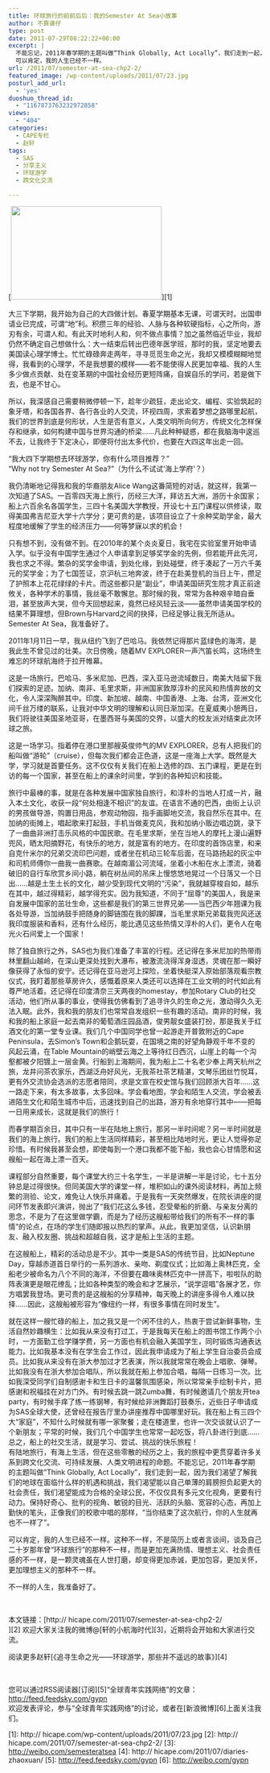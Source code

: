 ```yaml
---
title: 环球旅行的前前后后：我的Semester At Sea小故事
author: 不靠谱仔
type: post
date: 2011-07-29T08:22:22+00:00
excerpt: |
  不能忘记，2011年春学期的主题叫做“Think Globally, Act Locally”，我们走到一起，因为我们渴望了解我们的地球面临着什么样的机遇和挑战，我们渴望能以自己单薄的肩膀担负起更大的社会责任，我们渴望能成为合格的全球公民，不仅仅具有多元文化视角，更要有行动力。保持好奇心、批判的视角、敏锐的目光、活跃的头脑、宽容的心态，再加上勤快的笔头，正像我们的校歌中唱的那样，“当你结束了这次航行，你的人生就再也不一样了”。
  可以肯定，我的人生已经不一样。
url: /2011/07/semester-at-sea-chp2-2/
featured_image: /wp-content/uploads/2011/07/23.jpg
posturl_add_url:
  - 'yes'
duoshuo_thread_id:
  - "1167873763232972858"
views:
  - "404"
categories:
  - CAPE专栏
  - 赵轩
tags:
  - SAS
  - 分享主义
  - 环球游学
  - 跨文化交流

---
```

[<img class="alignnone size-medium wp-image-967" src="http:// hicape.com/wp-content/uploads/2011/07/23-300x186.jpg" alt="" width="300" height="186" srcset="http://hicape.com/wp-content/uploads/2011/07/23-300x186.jpg 300w, http://hicape.com/wp-content/uploads/2011/07/23.jpg 752w" sizes="(max-width: 300px) 100vw, 300px" />][1]

大三下学期，我开始为自己的大四做计划。春夏学期基本无课，可谓天时。出国申请业已完成，可谓“地”利。积攒三年的经验、人脉与各种软硬指标，心之所向，游刃有余，可谓人和。有此天时地利人和，何不做点事情？加之虽然临近毕业，我却仍然不确定自己想做什么：大一结束后转出巴德年医学班，那时的我，坚定地要去美国读心理学博士。忙忙碌碌奔走两年，寻寻觅觅生命之光，我却又模模糊糊地觉得，我看到的心理学，不是我想要的模样——若不能使得人民更加幸福、我的人生多少做点贡献、处在变革期的中国社会经历更短阵痛，自娱自乐的学问，若是做下去，也是不甘心。

所以，我深感自己需要稍微停顿一下，趁年少疏狂，走出论文、编程、实验筑起的象牙塔，和各国各界、各行各业的人交流，环视四周，求索着梦想之路哪里起航，我们的世界到底是何形状，人生是否有意义，人类文明所向何方，传统文化怎样保存和继承，如何构建中国与世界沟通的桥梁……凡此种种疑惑，都在我脑海中逡巡不去，让我终于下定决心，即便将付出太多代价，也要在大四这年出走一回。

“我大四下学期想去环球游学，你有什么项目推荐？”  
“Why not try Semester At Sea?”（为什么不试试‘海上学府’？）

我仍清晰地记得我和我的华裔朋友Alice Wang这番简短的对话，就这样，我第一次知道了SAS。一百零四天海上旅行，历经三大洋，拜访五大洲，游历十余国家；船上六百余名各国学生，三四十名美国大学教授，开设七十五门课程以供修读，取得美国弗吉尼亚大学十六学分；更可贵的是，该项目设立了十余种奖助学金，最大程度地缓解了学生的经济压力——何等梦寐以求的机会！

只有想不到，没有做不到。在2010年的某个炎炎夏日，我宅在实验室里开始申请入学。似乎没有中国学生通过个人申请拿到足够奖学金的先例，但若能开此先河，我也求之不得。繁杂的奖学金申请，到处化缘，到处碰壁，终于凑起了一万六千美元的奖学金；为了七国签证，京沪杭三地奔波，终于在赴美登机的当日上午，攒足了护照本上花花绿绿的卡片。而这些都只是“副业”，申请美国研究生院才真正前途攸关，各种学术的事情，我丝毫不敢懈怠。那时候的我，常常为各种艰辛暗自垂泪，甚至放声大哭，但今天回想起来，竟然已经风轻云淡——虽然申请美国学校的结果不算理想，但Brown与Harvard之间的抉择，已经足够让我无所适从。  
Semester At Sea，我准备好了。

2011年1月11日一早，我从纽约飞到了巴哈马。我依然记得那片蓝绿色的海湾，是我此生不曾见过的壮美。次日傍晚，随着MV EXPLORER一声汽笛长鸣，这场终生难忘的环球航海终于拉开帷幕。

这是一场旅行。巴哈马、多米尼加、巴西，深入亚马逊流域数日，南美大陆留下我们探索的足迹。加纳、南非、毛里求斯，非洲国家敦厚淳朴的民风和热情奔放的文化，令人深深陶醉其中。印度、新加坡、越南、中国香港、上海、台湾，亚洲文化间千丝万缕的联系，让我对中华文明的理解和认同日渐加深。在夏威夷小憩两日，我们将驶往美国圣地亚哥，在墨西哥与美国的交界，以盛大的校友派对结束此次环球之旅。

这是一场学习。指着停在港口里那艘英俊帅气的MV EXPLORER，总有人把我们的船叫做“游轮”（cruise），但每次我们都会正色道，这是一座海上大学。既然是大学，学习就是首要任务。这不仅仅有关我们在船上选修的四、五门课程，更是在到访的每一个国家，甚至在船上的课余时间里，学到的各种知识和技能。

旅行中最棒的事，就是在各种发展中国家独自旅行，和淳朴的当地人打成一片，融入本土文化，收获一段“何处相逢不相识”的友谊。在语言不通的巴西，由街上认识的男孩做导游，购置日用品，参观动物园，指手画脚地交流，我自然乐在其中。在加纳的街摊上，唱起歌来打起鼓，手机当做麦克风，我和加纳小贩边唱边跳，录下了一曲曲非洲打击乐风格的中国民歌。在毛里求斯，坐在当地人的摩托上漫山遍野兜风，晒太阳摘野花，有快乐的地方，就是富有的地方。在印度的首饰店里，和来自克什米尔的兄弟交流印巴问题，或者坐在机动三轮车后面，在马路扬起的灰尘中和司机师傅你一曲我一曲赛歌。在越南湄公河流域，坐着小木船在水上漂流，骑着破旧的自行车欣赏乡间小路，躺在树丛间的吊床上慢悠悠地晃过一个日落又一个日出……越是土生土长的文化，越少受到现代文明的“污染”，我就越穿梭自如，越乐在其中，越过得精彩，越学得充实。因为我知道，不同于“屈尊”的美国人，我是来自发展中国家的茁壮生命，这些都是我们的第三世界兄弟——当巴西少年翘课为我各处导游，当加纳鼓手把随身的脚链围在我的脚踝，当毛里求斯兄弟载我兜风还送我印度服装和香料，还有什么经历，能比遇见这些热情又淳朴的人们，更令人在电光火石间爱上一个国家！

除了独自旅行之外，SAS也为我们准备了丰富的行程。还记得在多米尼加的热带雨林里翻山越岭，在深山更深处找到大瀑布，被激流浇得浑身湿透，灵魂在那一瞬好像获得了永恒的安宁。还记得在亚马逊河上探险，坐着快艇深入原始部落观看宗教仪式，我盯着那些草房许久，感慨着原来人类还可以选择在工业文明的时代如此有尊严地活着。还记得在印度清奈三天两夜的homestay，参加Rotary Club的社交活动，他们所从事的事业，使得我仿佛看到了追寻许久的生命之光，激动得久久无法入眠。此外，我和我的朋友们也常常自发组织一些有趣的活动。南非的时候，我和我的船上家庭一起去南非的葡萄酒庄园品酒，俊男靓女盛装打扮，那是我关于红酒文化的第一堂专业课。我们几个中国同学也曾一起游走开普敦附近的Cape Peninsula，去Simon’s Town和企鹅玩耍，在国境之南的好望角静观千年不变的风起云涌，在Table Mountain的峭壁云海之上等待红日西沉，山崖上的每一个沟壑都被夕阳镀上一层金黄。行船到上海期间，我为船上二十名老少奉上两天杭州之旅，龙井问茶农家乐，西湖泛舟好风光，无我茶社茶艺精湛，文琴乐团丝竹悦耳，更有外交流协会选派的志愿者陪同，求是文宣在校史馆与我们回顾浙大百年……这一路走下来，有太多故事，太多回味。学会看地图，学会和陌生人交流，学会被丢进陌生文化和陌生城市中后，迅速找到自己的出路，游刃有余地穿行其中——把每一日用来成长，这就是我们的旅行！

而春学期百余日，其中只有一半在陆地上旅行，那另一半时间呢？另一半时间就是我们的海上旅行。我们的船上生活同样精彩，甚至相比陆地时光，更让人觉得弥足珍惜。有时候我甚至会想，即使每到一个港口我都不能下船，我也会心甘情愿和这艘船一起在海上漂一百天。

课程部分自然重要，每个课堂大约三十名学生，一半是讲解一半是讨论，七十五分钟总是过得很快。但同美国大学的课堂一样，堆积如山的课外阅读材料，再加上频繁的测验、论文，难免让人快乐并痛着。于是我有一天突然爆发，在院长讲座的提问环节发表即兴演讲，抛出了“我们花这么多钱，忍受晕船的折磨、与亲友分离的思念，不是为了在这里做学霸，而是为了经历这艘船带给我们的所有不一样的事情”的论点，在场的学生们随即报以热烈的掌声。从此，我更加坚信，认识新朋友、融入校友圈、挑战和超越自我，这才是船上生活的主题。

在这艘船上，精彩的活动总是不少。其中一类是SAS的传统节目，比如Neptune Day，穿越赤道首日举行的一系列游水、亲吻、剃度仪式；比如海上奥林匹克，全船老少被命名为八个不同的海洋，不但要在趣味奥林匹克中一拼高下，啦啦队的助阵表演更是眼花缭乱；比如各种类型的晚会和才艺展示，“说学逗唱”各展才艺，你方唱罢我登场。更可贵的是这艘船的分享精神，每天晚上的讲座多得令人难以抉择……因此，这艘船被形容为“像纽约一样，有很多事情在同时发生”。

就在这样一艘忙碌的船上，加之我又是一个闲不住的人，热衷于尝试新鲜事物，生活自然妙趣横生：比如我从来没有打过工，于是我每天在船上的图书馆工作两个小时，一方面勤工俭学赚学费，另一方面也有机会融入美国学生，同时锻炼沟通表达能力。比如我基本没有在学生会工作过，因此我申请成为了船上学生自治委员会成员。比如我从来没有在浙大参加过才艺表演，所以我就常常在晚会上唱歌、弹琴。比如我没有在浙大参加合唱队，所以我就在船上参加合唱，每隔一日练习一次。比如我深受同学们自制感谢卡和生日卡的温馨氛围感染，所以常常亲手绘制卡片，把感谢和祝福挂在对方门外。有时候去跳一跳Zumba舞，有时候邀请几个朋友开tea party，有时候手痒了练一练钢琴，有时候给非洲舞蹈打鼓奏乐，近些日子申请成为SAS全球大使，还曾经在报告厅里办讲座推荐中国哪里好玩。我在船上有三四个大“家庭”，不知什么时候就有哪一家聚餐；走在楼道里，也许一次交谈就认识了一个新朋友；平常的时候，我们几个中国学生也常常一起吃饭，将八卦进行到底……总之，船上的社交生活，就是学习、尝试、挑战的快乐旅程！  
有陆地旅行，有海上生活，但在这些零散的经历之上，我的旅程中更贯穿着许多关系到跨文化交流、可持续发展、人类文明进程的命题。不能忘记，2011年春学期的主题叫做“Think Globally, Act Locally”，我们走到一起，因为我们渴望了解我们的地球在面临什么样的机遇和挑战，我们渴望能以自己单薄的肩膀担负起更大的社会责任，我们渴望能成为合格的全球公民，不仅仅具有多元文化视角，更要有行动力。保持好奇心、批判的视角、敏锐的目光、活跃的头脑、宽容的心态，再加上勤快的笔头，正像我们的校歌中唱的那样，“当你结束了这次航行，你的人生就再也不一样了”。

可以肯定，我的人生已经不一样。这种不一样，不是简历上或者言谈间，谈及自己二十岁那年曾“环球旅行”的那种不一样，而是更加充满热情、理想主义、社会责任感的不一样，是一颗灵魂虽在人世打磨，却变得更加赤诚，更加包容，更加关怀，更加理想主义的那种不一样。

不一样的人生，我准备好了。

&nbsp;

本文链接：[http:// hicape.com/2011/07/semester-at-sea-chp2-2/  
][2] 欢迎大家关注我的微博@[轩的小航海时代][3]，近期将会开始和大家进行交流。

阅读更多赵轩[《追寻生命之光——环球游学，那些并不遥远的故事》][4]

&nbsp;

您可以通过RSS阅读器[订阅][5]“全球青年实践网络”的文章：  
<http://feed.feedsky.com/gypn>  
欢迎发表评论，参与“全球青年实践网络”的讨论，或者在[新浪微博][6]上面关注我们。

 [1]: http:// hicape.com/wp-content/uploads/2011/07/23.jpg
 [2]: http:// hicape.com/2011/07/semester-at-sea-chp2-2/
 [3]: http://weibo.com/semesteratsea
 [4]: http:// hicape.com/2011/07/diaries-zhaoxuan/
 [5]: http://feed.feedsky.com/gypn
 [6]: http://weibo.com/gypn